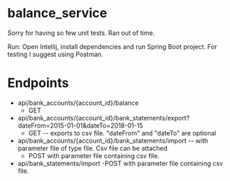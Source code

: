 # balance_service

Sorry for having so few unit tests. Ran out of time.

Run:
Open Intellij, install dependencies and run Spring Boot project.
For testing I suggest using Postman.


# Endpoints
- api/bank_accounts/{account_id}/balance
	- GET
- api/bank_accounts/{account_id}/bank_statements/export?dateFrom=2015-01-01&dateTo=2018-01-15 
	- GET -- exports to csv file. "dateFrom" and "dateTo" are optional
- api/bank_accounts/{account_id}/bank_statements/import -- with parameter file of type file. Csv file can be attached
  - POST with parameter file containing csv file.
- api/bank_statements/import
  -POST with parameter file containing csv file.
